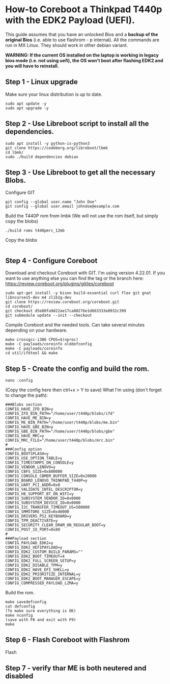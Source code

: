 # How-to Coreboot a Thinkpad T440p with the EDK2 Payload (UEFI).

This guide assumes that you have an unlocked Bios and a **backup of the original Bios** (i.e. able to use flashrom - p internal).
All the commands are run in MX Linux. They should work in other debian variant.

**WARNING: If the current OS installed on the laptop is working in legacy bios mode (i.e. not using uefi), the OS won't boot after flashing EDK2 and you will have to reinstall.**

## Step 1 - Linux upgrade
Make sure your linux distribution is up to date.
```
sudo apt update -y
sudo apt upgrade -y
```

## Step 2 - Use Libreboot script to install all the dependencies.
```
sudo apt install -y python-is-python3
git clone https://codeberg.org/libreboot/lbmk
cd lbmk/
sudo ./build dependencies debian 
```
## Step 3 - Use Libreboot to get all the necessary Blobs.
Configure GIT
```
git config --global user.name "John Doe"
git config --global user.email johndoe@example.com
```
Build the T440P rom from lmbk
(We will not use the rom itself, but simply copy the blobs)
```
./build roms t440pmrc_12mb
```
Copy the blobs
```
```

## Step 4 - Configure Coreboot
Download and checkout Coreboot with GIT. I'm using version 4.22.01. If you want to use anything else you can find the tag or the branch here:
https://review.coreboot.org/plugins/gitiles/coreboot
```
sudo apt-get install -y bison build-essential curl flex git gnat libncurses5-dev m4 zlib1g-dev
git clone https://review.coreboot.org/coreboot.git
cd coreboot/
git checkout d5e80fa9d22ae17ca80276e1d663333e0932c399
git submodule update --init --checkout
```
Compile Coreboot and the needed tools.
Can take several minutes depending on your hardware.
```
make crossgcc-i386 CPUS=$(nproc)
make -C payloads/coreinfo olddefconfig
make -C payloads/coreinfo
cd util/ifdtool && make
```
## Step 5 - Create the config and build the rom.
```
nano .config
```
(Copy the config here then ctrl+x > Y to save)
What I'm using (don't forget to change the path):
```
###Blobs section
CONFIG_HAVE_IFD_BIN=y
CONFIG_IFD_BIN_PATH="/home/user/t440p/blobs/ifd"
CONFIG_HAVE_ME_BIN=y
CONFIG_ME_BIN_PATH="/home/user/t440p/blobs/me.bin"
CONFIG_HAVE_GBE_BIN=y
CONFIG_GBE_BIN_PATH="/home/user/t440p/blobs/gbe"
CONFIG_HAVE_MRC=y
CONFIG_MRC_FILE="/home/user/t440p/blobs/mrc.bin"
#
###Config option
CONFIG_BOOTSPLASH=y
CONFIG_USE_OPTION_TABLE=y
CONFIG_TIMESTAMPS_ON_CONSOLE=y
CONFIG_VENDOR_LENOVO=y
CONFIG_CBFS_SIZE=0x800000
CONFIG_CONSOLE_CBMEM_BUFFER_SIZE=0x20000
CONFIG_BOARD_LENOVO_THINKPAD_T440P=y
CONFIG_UART_PCI_ADDR=0x0
CONFIG_VALIDATE_INTEL_DESCRIPTOR=y
CONFIG_H8_SUPPORT_BT_ON_WIFI=y
CONFIG_SUBSYSTEM_VENDOR_ID=0x0000
CONFIG_SUBSYSTEM_DEVICE_ID=0x0000
CONFIG_I2C_TRANSFER_TIMEOUT_US=500000
CONFIG_SMMSTORE_SIZE=0x40000
CONFIG_DRIVERS_PS2_KEYBOARD=y
CONFIG_TPM_DEACTIVATE=y
CONFIG_SECURITY_CLEAR_DRAM_ON_REGULAR_BOOT=y
CONFIG_POST_IO_PORT=0x80
#
###Payload section
CONFIG_PAYLOAD_EDK2=y
CONFIG_EDK2_UEFIPAYLOAD=y
CONFIG_EDK2_CUSTOM_BUILD_PARAMS=""
CONFIG_EDK2_BOOT_TIMEOUT=4
CONFIG_EDK2_FULL_SCREEN_SETUP=y
CONFIG_EDK2_DISABLE_TPM=y
CONFIG_EDK2_HAVE_EFI_SHELL=y
CONFIG_EDK2_PRIORITIZE_INTERNAL=y
CONFIG_EDK2_BOOT_MANAGER_ESCAPE=y
CONFIG_COMPRESSED_PAYLOAD_LZMA=y

```
Build the rom.
```
make savedefconfig
cat defconfig
(To make sure everything is OK)
make nconfig
(save with F6 and exit with F9)
make
```

## Step 6 - Flash Coreboot with Flashrom
Flash

## Step 7 - verify thar ME is both neutered and disabled
